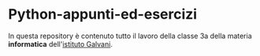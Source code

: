 # Python-appunti-ed-esercizi

In questa repository è contenuto tutto il lavoro della classe 3a della materia **informatica** dell'[istituto Galvani](https://www.iisgalvanimi.edu.it).
